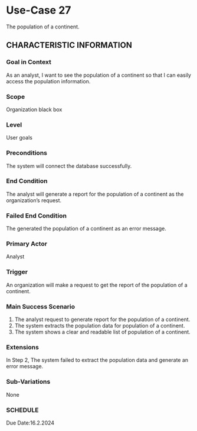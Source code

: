 # Use-Case 27
The population of a continent.
## CHARACTERISTIC INFORMATION
### Goal in Context
As an analyst, I want to see the population of a continent so that I can easily access the population information.
### Scope
Organization black box
### Level
User goals
### Preconditions
The system will connect the database successfully.
### End Condition
The analyst will generate a report for the population of a continent as the organization’s request.
### Failed End Condition
The generated the population of a continent as an error message.
### Primary Actor
Analyst
### Trigger
An organization will make a request to get the report of the population of a continent. 
### Main Success Scenario
1.  The analyst request to generate report for the population of a continent.
2.  The system extracts the population data for population of a continent.
3.  The system shows a clear and readable list of population of a continent. 
### Extensions
In Step 2, The system failed to extract the population data and generate an error message.
### Sub-Variations
None
### SCHEDULE
Due Date:16.2.2024
